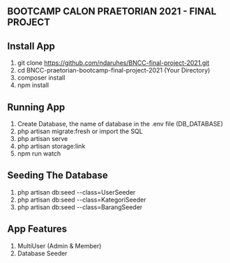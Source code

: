 ## BOOTCAMP CALON PRAETORIAN 2021 - FINAL PROJECT
## Install App
1. git clone https://github.com/ndaruhes/BNCC-final-project-2021.git
2. cd BNCC-praetorian-bootcamp-final-project-2021 (Your Directory)
3. composer install
4. npm install

## Running App
1. Create Database, the name of database in the .env file (DB_DATABASE)
2. php artisan migrate:fresh or import the SQL
3. php artisan serve
4. php artisan storage:link
5. npm run watch

## Seeding The Database
1. php artisan db:seed --class=UserSeeder
2. php artisan db:seed --class=KategoriSeeder
3. php artisan db:seed --class=BarangSeeder

## App Features
1. MultiUser (Admin & Member)
2. Database Seeder